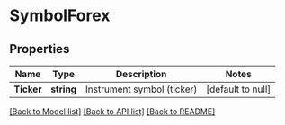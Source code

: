 # SymbolForex

## Properties
Name | Type | Description | Notes
------------ | ------------- | ------------- | -------------
**Ticker** | **string** | Instrument symbol (ticker) | [default to null]

[[Back to Model list]](../README.md#documentation-for-models) [[Back to API list]](../README.md#documentation-for-api-endpoints) [[Back to README]](../README.md)

